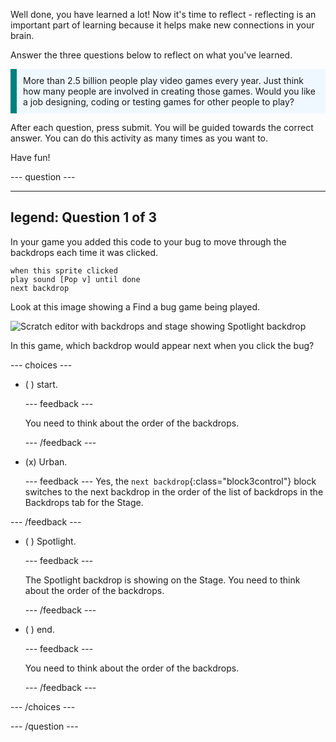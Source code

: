 Well done, you have learned a lot! Now it's time to reflect - reflecting is an important part of learning because it helps make new connections in your brain.

Answer the three questions below to reflect on what you've learned.

<p style="border-left: solid; border-width:10px; border-color: teal; background-color: aliceblue; padding: 10px;">
More than 2.5 billion people play video games every year. Just think how many people are involved in creating those games. Would you like a job designing, coding or testing games for other people to play? 
</p>After each question, press submit. You will be guided towards the correct answer. You can do this activity as many times as you want to.

Have fun!

--- question ---

---
legend: Question 1 of 3
---

In your game you added this code to your bug to move through the backdrops each time it was clicked.

```blocks3
when this sprite clicked
play sound [Pop v] until done
next backdrop
```

Look at this image showing a Find a bug game being played. 

![Scratch editor with backdrops and stage showing Spotlight backdrop](images/quiz1-backdrops.png)

In this game, which backdrop would appear next when you click the bug?



--- choices ---

- ( ) start.

  --- feedback ---
  
  You need to think about the order of the backdrops.
  
  --- /feedback ---

- (x) Urban.

  --- feedback ---
Yes, the `next backdrop`{:class="block3control"} block switches to the next backdrop in the order of the list of backdrops in the Backdrops tab for the Stage.

--- /feedback ---

- ( ) Spotlight.

  --- feedback ---

  The Spotlight backdrop is showing on the Stage. You need to think about the order of the backdrops.

  --- /feedback ---

- ( ) end.

  --- feedback ---

  You need to think about the order of the backdrops.

  --- /feedback ---

--- /choices ---

--- /question ---
